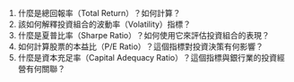 

1. 什麼是總回報率（Total Return）？如何計算？
2. 該如何解釋投資組合的波動率（Volatility）指標？
3. 什麼是夏普比率（Sharpe Ratio）？如何使用它來評估投資組合的表現？
4. 如何計算股票的本益比（P/E Ratio）？這個指標對投資決策有何影響？
5. 什麼是資本充足率（Capital Adequacy Ratio）？這個指標與銀行業的投資經營有何關聯？